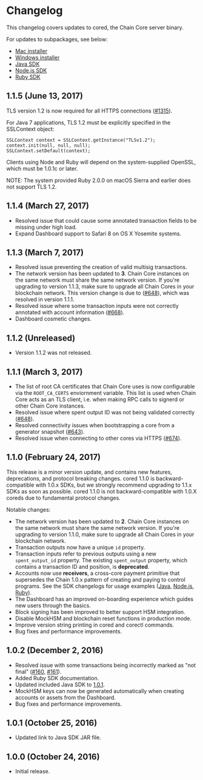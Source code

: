 # Changelog

This changelog covers updates to cored, the Chain Core server binary.

For updates to subpackages, see below:

- [Mac installer](https://github.com/chain/chain/blob/1.1-stable/installer/mac/CHANGELOG.md)
- [Windows installer](https://github.com/chain/chain/blob/1.1-stable/installer/windows/CHANGELOG.md)
- [Java SDK](https://github.com/chain/chain/blob/1.1-stable/sdk/java/CHANGELOG.md)
- [Node.js SDK](https://github.com/chain/chain/blob/1.1-stable/sdk/node/CHANGELOG.md)
- [Ruby SDK](https://github.com/chain/chain/blob/1.1-stable/sdk/ruby/CHANGELOG.md)

<a name="1.1.5"></a>
## 1.1.5 (June 13, 2017)

TLS version 1.2 is now required for all HTTPS connections ([#1315](https://github.com/chain/chain/pull/1315)).

For Java 7 applications, TLS 1.2 must be explicitly specified in the SSLContext
object:

```
SSLContext context = SSLContext.getInstance("TLSv1.2");
context.init(null, null, null);
SSLContext.setDefault(context);
```

Clients using Node and Ruby will depend on the system-supplied OpenSSL,
which must be 1.0.1c or later.

NOTE: The system provided Ruby 2.0.0 on macOS Sierra and earlier does not
support TLS 1.2.

<a name="1.1.4"></a>
## 1.1.4 (March 27, 2017)

* Resolved issue that could cause some annotated transaction fields to be missing under high load.
* Expand Dashboard support to Safari 8 on OS X Yosemite systems.

<a name="1.1.3"></a>
## 1.1.3 (March 7, 2017)

* Resolved issue preventing the creation of valid multisig transactions.
* The network version has been updated to **3**. Chain Core instances on the same network must share the same network version. If you're upgrading to version 1.1.3, make sure to upgrade all Chain Cores in your blockchain network. This version change is due to ([#648](https://github.com/chain/chain/issues/648)), which was resolved in version 1.1.1.
* Resolved issue where some transaction inputs were not correctly annotated with account information ([#668](https://github.com/chain/chain/issues/668)).
* Dashboard cosmetic changes.

<a name="1.1.2"></a>
## 1.1.2 (Unreleased)

* Version 1.1.2 was not released.

<a name="1.1.1"></a>
## 1.1.1 (March 3, 2017)

* The list of root CA certificates that Chain Core uses is now configurable via the `ROOT_CA_CERTS` enviornment variable. This list is used when Chain Core acts as an TLS client, i.e. when making RPC calls to signerd or other Chain Core instances.
* Resolved issue where spent output ID was not being validated correctly ([#648](https://github.com/chain/chain/issues/648)).
* Resolved connectivity issues when bootstrapping a core from a generator snapshot ([#643](https://github.com/chain/chain/pull/643)).
* Resolved issue when connecting to other cores via HTTPS ([#674](https://github.com/chain/chain/issues/674)).

<a name="1.1.0"></a>
## 1.1.0 (February 24, 2017)

This release is a minor version update, and contains new features, deprecations, and protocol breaking changes. cored 1.1.0 is backward-compatible with 1.0.x SDKs, but we strongly recommend upgrading to 1.1.x SDKs as soon as possible. cored 1.1.0 is not backward-compatible with 1.0.X coreds due to fundamental protocol changes.

Notable changes:

* The network version has been updated to **2**. Chain Core instances on the same network must share the same network version. If you're upgrading to version 1.1.0, make sure to upgrade all Chain Cores in your blockchain network.
* Transaction outputs now have a unique `id` property.
* Transaction inputs refer to previous outputs using a new `spent_output_id` property. The existing `spent_output` property, which contains a transaction ID and position, is **deprecated**.
* Accounts now use **receivers**, a cross-core payment primitive that supersedes the Chain 1.0.x pattern of creating and paying to control programs. See the SDK changelogs for usage examples ([Java](https://github.com/chain/chain/blob/1.1-stable/sdk/java/CHANGELOG.md), [Node.js](https://github.com/chain/chain/blob/1.1-stable/sdk/node/CHANGELOG.md), [Ruby](https://github.com/chain/chain/blob/1.1-stable/sdk/ruby/CHANGELOG.md)).
* The Dashboard has an improved on-boarding experience which guides new users through the basics.
* Block signing has been improved to better support HSM integration.
* Disable MockHSM and blockchain reset functions in production mode.
* Improve version string printing in cored and corectl commands.
* Bug fixes and performance improvements.

## 1.0.2 (December 2, 2016)<a name="1.0.2"></a>

* Resolved issue with some transactions being incorrectly marked as "not final"
  ([#160](https://github.com/chain/chain/issues/160), [#161](https://github.com/chain/chain/pulls/161)).
* Added Ruby SDK documentation.
* Updated included Java SDK to [1.0.1](https://github.com/chain/chain/blob/1.0-stable/sdk/java/CHANGELOG.md#1.0.1).
* MockHSM keys can now be generated automatically when creating accounts or
    assets from the Dashboard.
* Bug fixes and performance improvements.

## 1.0.1 (October 25, 2016)

* Updated link to Java SDK JAR file.

## 1.0.0 (October 24, 2016)

* Initial release.
